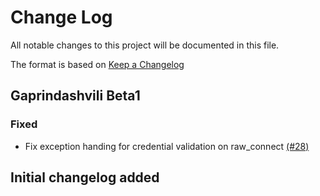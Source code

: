 # Change Log

All notable changes to this project will be documented in this file.

The format is based on [Keep a Changelog](http://keepachangelog.com/en/1.0.0/)


## Gaprindashvili Beta1

### Fixed
- Fix exception handing for credential validation on raw_connect [(#28)](https://github.com/ManageIQ/manageiq-providers-google/pull/28)

## Initial changelog added
